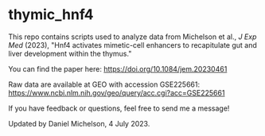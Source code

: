 # thymic_hnf4

This repo contains scripts used to analyze data from Michelson et al., _J Exp Med_ (2023), "Hnf4 activates mimetic-cell enhancers to recapitulate gut and liver development within the thymus." 

You can find the paper here:
https://doi.org/10.1084/jem.20230461

Raw data are available at GEO with accession GSE225661:
https://www.ncbi.nlm.nih.gov/geo/query/acc.cgi?acc=GSE225661

If you have feedback or questions, feel free to send me a message!

Updated by Daniel Michelson, 4 July 2023.
